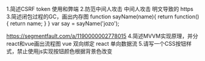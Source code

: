 1.简述CSRF token 使用和弊端
2.防范中间人攻击
中间人攻击 明文导致的
https
3.简述闭包过程的GC，画出内存图
function sayName(name){
    return function(){
        return name;
    }
}
var say = sayName('jozo');

https://segmentfault.com/a/1190000002778015
4.简述MVVM实现原理，并分react和vue画出流程图
vue 双向绑定
react 单向数据流
5.请写一个CSS按钮样式，禁止使用js实现按钮颜色根据背景色改变